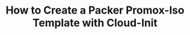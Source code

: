 ---
layout: post
status: publish
published: true
title: 'How to Create a Packer Promox-Iso Template with Cloud-Init'
categories:
- software
tags: 
- hadoop
- compresssion
- extensions
comments: []
---